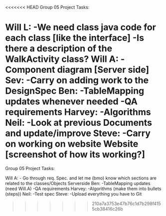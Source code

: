 <<<<<<< HEAD
Group 05 Project Tasks:

Will L:
	-We need class java code for each class [like the interface]
	-Is there a description of the WalkActivity class? 
Will A:
	-Component diagram [Server side]
Sev:
	-Carry on adding work to the DesignSpec
Ben:
	-TableMapping updates whenever needed
	-QA requirements
Harvey:
	-Algorithms
Neil:
	-Look at previous Documents and update/improve
Steve:
	-Carry on working on website Website [screenshot of how its working?]
=======
Group 05 Project Tasks:

Will A:
	- Go through req. Spec. and let me (bmo) know which sections are related to the classes/Objects Serverside
Ben:
	-TableMapping updates (need Will.A)
	-QA requirements
Harvey:
	-Algorithms (make them into bullets (steps))
Neil:
	-Test spec
Steve:
	-Upload everything you have to Git
>>>>>>> 210a7a3753e47b76c1d7b298f4155cb38416c26b
